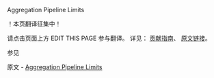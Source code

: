  Aggregation Pipeline Limits

 ！本页翻译征集中！

请点击页面上方 EDIT THIS PAGE 参与翻译。
详见：
[贡献指南]( https://github.com/JinMuInfo/MongoDB-Manual-zh/blob/master/CONTRIBUTING.md )、
[原文链接](  https://docs.mongodb.com/manual/core/aggregation-pipeline-limits/  )。

 参见

原文 - [Aggregation Pipeline Limits]( https://docs.mongodb.com/manual/core/aggregation-pipeline-limits/ )

